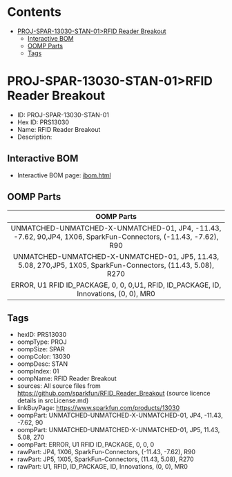 



Contents
========

* [PROJ-SPAR-13030-STAN-01>RFID Reader Breakout](#proj-spar-13030-stan-01rfid-reader-breakout)
	* [Interactive BOM](#interactive-bom)
	* [OOMP Parts](#oomp-parts)
	* [Tags](#tags)

# PROJ-SPAR-13030-STAN-01>RFID Reader Breakout

- ID: PROJ-SPAR-13030-STAN-01
- Hex ID: PRS13030
- Name: RFID Reader Breakout
- Description: 

## Interactive BOM

- Interactive BOM page: [ibom.html](kicad/bom/ibom.html)

## OOMP Parts
  

|OOMP Parts|
| :---: |
|UNMATCHED-UNMATCHED-X-UNMATCHED-01, JP4, -11.43, -7.62, 90,JP4, 1X06, SparkFun-Connectors, (-11.43, -7.62), R90|
|UNMATCHED-UNMATCHED-X-UNMATCHED-01, JP5, 11.43, 5.08, 270,JP5, 1X05, SparkFun-Connectors, (11.43, 5.08), R270|
|ERROR, U1 RFID ID_PACKAGE, 0, 0, 0,U1, RFID, ID_PACKAGE, ID, Innovations, (0, 0), MR0|

## Tags

- hexID: PRS13030
- oompType: PROJ
- oompSize: SPAR
- oompColor: 13030
- oompDesc: STAN
- oompIndex: 01
- oompName: RFID Reader Breakout
- sources: All source files from https://github.com/sparkfun/RFID_Reader_Breakout (source licence details in srcLicense.md)
- linkBuyPage: https://www.sparkfun.com/products/13030
- oompPart: UNMATCHED-UNMATCHED-X-UNMATCHED-01, JP4, -11.43, -7.62, 90
- oompPart: UNMATCHED-UNMATCHED-X-UNMATCHED-01, JP5, 11.43, 5.08, 270
- oompPart: ERROR, U1 RFID ID_PACKAGE, 0, 0, 0
- rawPart: JP4, 1X06, SparkFun-Connectors, (-11.43, -7.62), R90
- rawPart: JP5, 1X05, SparkFun-Connectors, (11.43, 5.08), R270
- rawPart: U1, RFID, ID_PACKAGE, ID, Innovations, (0, 0), MR0
